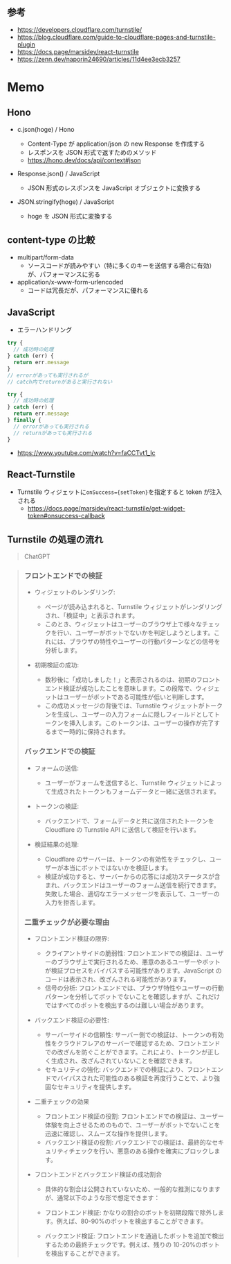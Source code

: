 ## 参考

- https://developers.cloudflare.com/turnstile/
- https://blog.cloudflare.com/guide-to-cloudflare-pages-and-turnstile-plugin
- https://docs.page/marsidev/react-turnstile
- https://zenn.dev/naporin24690/articles/11d4ee3ecb3257

# Memo

## Hono

- c.json(hoge) / Hono

  - Content-Type が application/json の new Response を作成する
  - レスポンスを JSON 形式で返すためのメソッド
  - https://hono.dev/docs/api/context#json

- Response.json() / JavaScript

  - JSON 形式のレスポンスを JavaScript オブジェクトに変換する

- JSON.stringify(hoge) / JavaScript
  - hoge を JSON 形式に変換する

## content-type の比較

- multipart/form-data
  - ソースコードが読みやすい（特に多くのキーを送信する場合に有効）が、パフォーマンスに劣る
- application/x-www-form-urlencoded
  - コードは冗長だが、パフォーマンスに優れる

## JavaScript

- エラーハンドリング

```js
try {
  // 成功時の処理
} catch (err) {
  return err.message
}
// errorがあっても実行されるが
// catch内でreturnがあると実行されない
```

```js
try {
  // 成功時の処理
} catch (err) {
  return err.message
} finally {
  // errorがあっても実行される
  // returnがあっても実行される
}
```

- https://www.youtube.com/watch?v=faCCTvt1_Ic

## React-Turnstile

- Turnstile ウィジェットに`onSuccess={setToken}`を指定すると token が注入される
  - https://docs.page/marsidev/react-turnstile/get-widget-token#onsuccess-callback

## Turnstile の処理の流れ

> ChatGPT

> ### フロントエンドでの検証
>
> - ウィジェットのレンダリング:
>
>   - ページが読み込まれると、Turnstile ウィジェットがレンダリングされ、「検証中」と表示されます。
>   - このとき、ウィジェットはユーザーのブラウザ上で様々なチェックを行い、ユーザーがボットでないかを判定しようとします。これには、ブラウザの特性やユーザーの行動パターンなどの信号を分析します。
>
> - 初期検証の成功:
>
>   - 数秒後に「成功しました！」と表示されるのは、初期のフロントエンド検証が成功したことを意味します。この段階で、ウィジェットはユーザーがボットである可能性が低いと判断します。
>   - この成功メッセージの背後では、Turnstile ウィジェットがトークンを生成し、ユーザーの入力フォームに隠しフィールドとしてトークンを挿入します。このトークンは、ユーザーの操作が完了するまで一時的に保持されます。
>
> ### バックエンドでの検証
>
> - フォームの送信:
>
>   - ユーザーがフォームを送信すると、Turnstile ウィジェットによって生成されたトークンもフォームデータと一緒に送信されます。
>
> - トークンの検証:
>
>   - バックエンドで、フォームデータと共に送信されたトークンを Cloudflare の Turnstile API に送信して検証を行います。
>
> - 検証結果の処理:
>
>   - Cloudflare のサーバーは、トークンの有効性をチェックし、ユーザーが本当にボットではないかを検証します。
>   - 検証が成功すると、サーバーからの応答には成功ステータスが含まれ、バックエンドはユーザーのフォーム送信を続行できます。失敗した場合、適切なエラーメッセージを表示して、ユーザーの入力を拒否します。
>
> ### 二重チェックが必要な理由
>
> - フロントエンド検証の限界:
>
>   - クライアントサイドの脆弱性: フロントエンドでの検証は、ユーザーのブラウザ上で実行されるため、悪意のあるユーザーやボットが検証プロセスをバイパスする可能性があります。JavaScript のコードは表示され、改ざんされる可能性があります。
>   - 信号の分析: フロントエンドでは、ブラウザ特性やユーザーの行動パターンを分析してボットでないことを確認しますが、これだけではすべてのボットを検出するのは難しい場合があります。
>
> - バックエンド検証の必要性:
>
>   - サーバーサイドの信頼性: サーバー側での検証は、トークンの有効性をクラウドフレアのサーバーで確認するため、フロントエンドでの改ざんを防ぐことができます。これにより、トークンが正しく生成され、改ざんされていないことを確認できます。
>   - セキュリティの強化: バックエンドでの検証により、フロントエンドでバイパスされた可能性のある検証を再度行うことで、より強固なセキュリティを提供します。
>
> - 二重チェックの効果
>
>   - フロントエンド検証の役割: フロントエンドでの検証は、ユーザー体験を向上させるためのもので、ユーザーがボットでないことを迅速に確認し、スムーズな操作を提供します。
>   - バックエンド検証の役割: バックエンドでの検証は、最終的なセキュリティチェックを行い、悪意のある操作を確実にブロックします。
>
> - フロントエンドとバックエンド検証の成功割合
>
>   - 具体的な割合は公開されていないため、一般的な推測になりますが、通常以下のような形で想定できます：
>
>   - フロントエンド検証: かなりの割合のボットを初期段階で除外します。例えば、80-90%のボットを検出することができます。
>   - バックエンド検証: フロントエンドを通過したボットを追加で検出するための最終チェックです。例えば、残りの 10-20%のボットを検出することができます。
